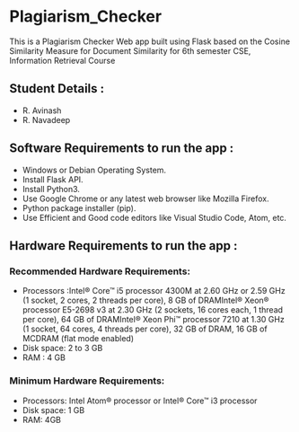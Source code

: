 # Plagiarism_Checker
This is a Plagiarism Checker Web app built using Flask based on the Cosine Similarity Measure for Document Similarity for 
6th semester CSE, 
Information Retrieval Course

## Student Details :
- R. Avinash         
- R. Navadeep

## Software Requirements to run the app :
- Windows or Debian Operating System.
- Install Flask API.
- Install Python3.
- Use Google Chrome or any latest web browser like Mozilla Firefox.
- Python package installer (pip).
- Use Efficient and Good code editors like Visual Studio Code, Atom, etc.

## Hardware Requirements to run the app :

### Recommended Hardware Requirements:
- Processors :Intel® Core™ i5 processor 4300M at 2.60 GHz or 2.59 GHz (1 socket, 2 cores, 2 threads per core), 8 GB of DRAMIntel® Xeon® processor E5-2698 v3 at 2.30               GHz (2 sockets, 16 cores each, 1 thread per core), 64 GB of DRAMIntel® Xeon Phi™ processor 7210 at 1.30 GHz (1 socket, 64 cores, 4 threads per core),               32 GB of DRAM, 16 GB of MCDRAM (flat mode enabled)
- Disk space: 2 to 3 GB
- RAM : 4 GB

### Minimum Hardware Requirements:
- Processors: Intel Atom® processor or Intel® Core™ i3 processor
- Disk space: 1 GB
- RAM: 4GB



